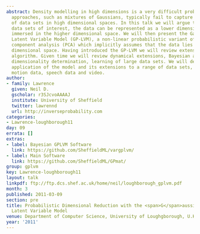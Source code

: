 ```yaml
---
abstract: Density modelling in high dimensions is a very difficult problem. Traditional
  approaches, such as mixtures of Gaussians, typically fail to capture the structure
  of data sets in high dimensional spaces. In this talk we will argue that for many
  data sets of interest, the data can be represented as a lower dimensional manifold
  immersed in the higher dimensional space. We will then present the Gaussian Process
  Latent Variable Model (GP-LVM), a non-linear probabilistic variant of principal
  component analysis (PCA) which implicitly assumes that the data lies on a lower
  dimensional space. Having introduced the GP-LVM we will review extensions to the
  algorithm. Given time we will review dynamical extensions, Bayesian approaches to
  dimensionality determination, learning of large data sets. We will demonstrate the
  application of the model and its extensions to a range of data sets, including human
  motion data, speech data and video.
author:
- family: Lawrence
  given: Neil D.
  gscholar: r3SJcvoAAAAJ
  institute: University of Sheffield
  twitter: lawrennd
  url: http://inverseprobability.com
categories:
- Lawrence-loughborough11
day: 09
errata: []
extras:
- label: Bayesian GPLVM Software
  link: https://github.com/SheffieldML/vargplvm/
- label: Main Software
  link: https://github.com/SheffieldML/GPmat/
group: gplvm
key: Lawrence-loughborough11
layout: talk
linkpdf: ftp://ftp.dcs.shef.ac.uk/home/neil/loughborough_gplvm.pdf
month: 3
published: 2011-03-09
section: pre
title: Probabilistic Dimensional Reduction with the <span>G</span>aussian Process
  Latent Variable Model
venue: Department of Computer Science, University of Loughgborough, U.K.
year: '2011'
---
```


